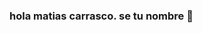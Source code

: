 ### hola matias carrasco. se tu nombre 👋

<!--
	<title>Mi página web</title>
</head>
<body>
	<h1>Bienvenido a mi página web</h1>
	<p>Esta es una página de ejemplo creada con HTML. Aquí puedes agregar cualquier contenido que desees, como texto, imágenes, videos, enlaces y mucho más.</p>
</body>
</html>
**TIIGOT/TIIGOT** is a ✨ _special_ ✨ repository because its `README.md` (this file) appears on your GitHub profile.

Here are some ideas to get you started:

- 🔭 I’m currently working on ...
- 🌱 I’m currently learning ...
- 👯 I’m looking to collaborate on ...
- 🤔 I’m looking for help with ...
- 💬 Ask me about ...
- 📫 How to reach me: ...
- 😄 Pronouns: ...
- ⚡ Fun fact: ...
-->
